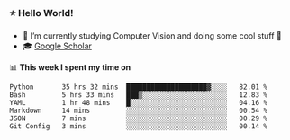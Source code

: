 ### ⭐️ Hello World!

<!--
**hologerry/hologerry** is a ✨ _special_ ✨ repository because its `README.md` (this file) appears on your GitHub profile.

Here are some ideas to get you started:

- 🔭 I’m currently working and studying on Computer Vision
- 🌱 I’m currently learning at Peking University
- 💬 Ask me about 
- 📫 How to reach me: E-mail
- 😄 Pronouns: he/his
- ⚡ Fun fact: Music is the Power
-->


- 🔭 I’m currently studying Computer Vision and doing some cool stuff 🤖
- 🎓 [Google Scholar](https://scholar.google.com/citations?user=3ykqW9wAAAAJ&hl=en)


📊 **This week I spent my time on**

<!--START_SECTION:waka-->

```text
Python       35 hrs 32 mins  ████████████████████▓░░░░   82.01 %
Bash         5 hrs 33 mins   ███▒░░░░░░░░░░░░░░░░░░░░░   12.83 %
YAML         1 hr 48 mins    █░░░░░░░░░░░░░░░░░░░░░░░░   04.16 %
Markdown     14 mins         ░░░░░░░░░░░░░░░░░░░░░░░░░   00.54 %
JSON         7 mins          ░░░░░░░░░░░░░░░░░░░░░░░░░   00.29 %
Git Config   3 mins          ░░░░░░░░░░░░░░░░░░░░░░░░░   00.14 %
```

<!--END_SECTION:waka-->
